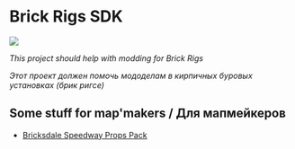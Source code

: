 # Brick Rigs SDK

[![](https://img.shields.io/discord/965288530576285736?color=blue&label=Mod%27makers%20club&logo=Discord&logoColor=white)](https://discord.gg/88e6YB6hY9)

*This project should help with modding for Brick Rigs*

*Этот проект должен помочь мододелам в кирпичных буровых установках (брик ригсе)*

## Some stuff for map'makers / Для мапмейкеров
 - [Bricksdale Speedway Props Pack](https://sites.google.com/view/bricksdale-speedway/props)
